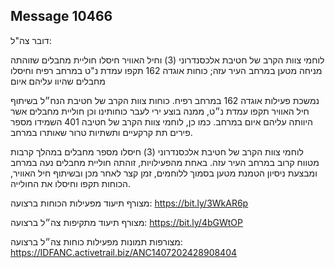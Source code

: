 ## Message 10466

דובר צה"ל:

לוחמי צוות הקרב של חטיבת אלכסנדרוני (3) וחיל האוויר חיסלו חוליית מחבלים שזוהתה מניחה מטען במרחב העיר עזה; כוחות אוגדה 162 תקפו עמדת נ"ט במרחב רפיח וחיסלו מחבלים שהיוו עליהם איום

נמשכת פעילות אוגדה 162 במרחב רפיח. כוחות צוות הקרב של חטיבת הנח״ל בשיתוף חיל האוויר תקפו עמדת נ״ט, ממנה בוצע ירי לעבר כוחותינו וכן חוליית מחבלים אשר היוותה עליהם איום במרחב.
כמו כן, לוחמי צוות הקרב של חטיבה 401 השמידו מספר פירים תת קרקעיים ותשתיות טרור שאותרו במרחב.

לוחמי צוות הקרב של חטיבת אלכסנדרוני (3) חיסלו מספר מחבלים במהלך קרבות מטווח קרוב במרחב העיר עזה. באחת מהפעילויות, זוהתה חוליית מחבלים נעה במרחב ומבצעת ניסיון הטמנת מטען בסמוך ללוחמים, זמן קצר לאחר מכן ובשיתוף חיל האוויר, הכוחות תקפו וחיסלו את החולייה.

מצורף תיעוד מפעילות הכוחות ברצועה: https://bit.ly/3WkAR6p

מצורף תיעוד מתקיפות צה״ל ברצועה: https://bit.ly/4bGWtOP

מצורפות תמונות מפעילות כוחות צה״ל ברצועה: https://IDFANC.activetrail.biz/ANC1407202428908404

